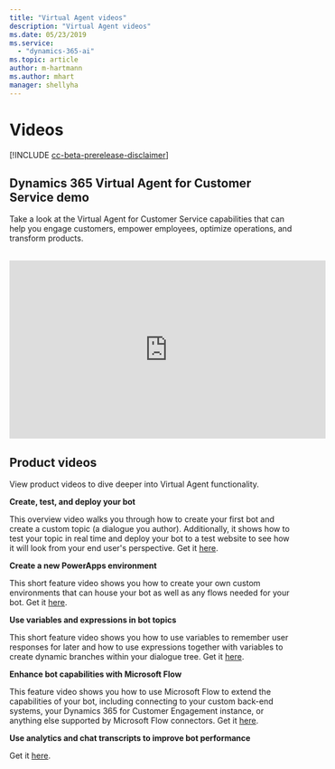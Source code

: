 ```yaml
---
title: "Virtual Agent videos"
description: "Virtual Agent videos"
ms.date: 05/23/2019
ms.service:
  - "dynamics-365-ai"
ms.topic: article
author: m-hartmann
ms.author: mhart
manager: shellyha
---
```


# Videos 

[!INCLUDE [cc-beta-prerelease-disclaimer](../includes/cc-beta-prerelease-disclaimer.md)]

## Dynamics 365 Virtual Agent for Customer Service demo

Take a look at the Virtual Agent for Customer Service capabilities that can help you engage customers, empower employees, optimize operations, and transform products. 
<br/>
<br/>


<iframe width="560" height="315" src="https://www.youtube.com/embed/Pk-AVqQPUg8" frameborder="0" allow="accelerometer; autoplay; encrypted-media; gyroscope; picture-in-picture" allowfullscreen></iframe>


## Product videos

View product videos to dive deeper into Virtual Agent functionality. 

<!--note from editor: Suggestion: I would make the titles of the videos hot, instead of linking on the word "here" in the sentence "Get it here." This would be in line with accessibility guidelines.   -->

  **Create, test, and deploy your bot**

  This overview video walks you through how to create your first bot and create a custom topic (a dialogue you author). Additionally, it shows how to test your topic in real time and deploy your bot to a test website to see how it will look from your end user's perspective. Get it [here](https://go.microsoft.com/fwlink/?linkid=2062988).
   
   
  **Create a new PowerApps environment**

  This short feature video shows you how to create your own custom environments that can house your bot as well as any flows needed for your bot. Get it [here](https://go.microsoft.com/fwlink/?linkid=2079331).
   
 
  **Use variables and expressions in bot topics**

   This short feature video shows you how to use variables to remember user responses for later and how to use expressions together with variables to create dynamic branches within your dialogue tree. Get it [here](http://go.microsoft.com/fwlink/?linkid=2063539).
   

  **Enhance bot capabilities with Microsoft Flow**

  This feature video shows you how to use Microsoft Flow to extend the capabilities of your bot, including connecting to your custom back-end systems, your Dynamics 365 for Customer Engagement instance, or anything else supported by Microsoft Flow connectors. Get it [here](https://go.microsoft.com/fwlink/?linkid=2079323).
   
   
  **Use analytics and chat transcripts to improve bot performance**

   Get it [here](https://go.microsoft.com/fwlink/?linkid=2063181).


